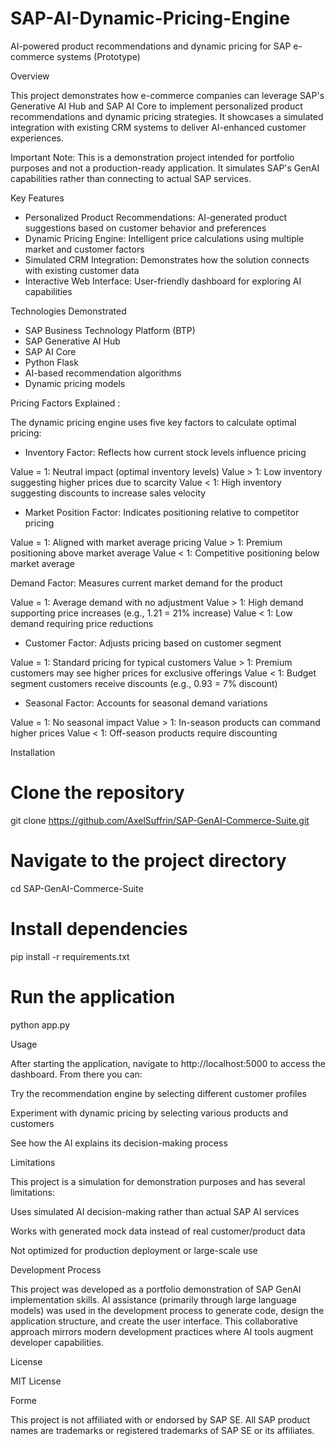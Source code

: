 # SAP-AI-Dynamic-Pricing-Engine
AI-powered product recommendations and dynamic pricing for SAP e-commerce systems (Prototype)

Overview 

This project demonstrates how e-commerce companies can leverage SAP's Generative AI Hub and SAP AI Core to implement personalized product recommendations and dynamic pricing strategies. It showcases a simulated integration with existing CRM systems to deliver AI-enhanced customer experiences. 

Important Note: This is a demonstration project intended for portfolio purposes and not a production-ready application. It simulates SAP's GenAI capabilities rather than connecting to actual SAP services. 

Key Features 

- Personalized Product Recommendations: AI-generated product suggestions based on customer behavior and preferences 
- Dynamic Pricing Engine: Intelligent price calculations using multiple market and customer factors 
- Simulated CRM Integration: Demonstrates how the solution connects with existing customer data 
- Interactive Web Interface: User-friendly dashboard for exploring AI capabilities 

Technologies Demonstrated 

- SAP Business Technology Platform (BTP) 
- SAP Generative AI Hub 
- SAP AI Core 
- Python Flask 
- AI-based recommendation algorithms 
- Dynamic pricing models 

Pricing Factors Explained :

The dynamic pricing engine uses five key factors to calculate optimal pricing: 

- Inventory Factor: Reflects how current stock levels influence pricing 

Value = 1: Neutral impact (optimal inventory levels) 
Value > 1: Low inventory suggesting higher prices due to scarcity 
Value < 1: High inventory suggesting discounts to increase sales velocity 

- Market Position Factor: Indicates positioning relative to competitor pricing 

Value = 1: Aligned with market average pricing 
Value > 1: Premium positioning above market average 
Value < 1: Competitive positioning below market average 

Demand Factor: Measures current market demand for the product 

Value = 1: Average demand with no adjustment 
Value > 1: High demand supporting price increases (e.g., 1.21 = 21% increase) 
Value < 1: Low demand requiring price reductions 

- Customer Factor: Adjusts pricing based on customer segment 

Value = 1: Standard pricing for typical customers 
Value > 1: Premium customers may see higher prices for exclusive offerings 
Value < 1: Budget segment customers receive discounts (e.g., 0.93 = 7% discount) 

- Seasonal Factor: Accounts for seasonal demand variations 

Value = 1: No seasonal impact 
Value > 1: In-season products can command higher prices 
Value < 1: Off-season products require discounting 

Installation 

# Clone the repository 
git clone https://github.com/AxelSuffrin/SAP-GenAI-Commerce-Suite.git 
 
# Navigate to the project directory 
cd SAP-GenAI-Commerce-Suite 
 
# Install dependencies 
pip install -r requirements.txt 
 
# Run the application 
python app.py 
 

Usage 

After starting the application, navigate to http://localhost:5000 to access the dashboard. From there you can: 

Try the recommendation engine by selecting different customer profiles 

Experiment with dynamic pricing by selecting various products and customers 

See how the AI explains its decision-making process 


Limitations 

This project is a simulation for demonstration purposes and has several limitations: 

Uses simulated AI decision-making rather than actual SAP AI services 

Works with generated mock data instead of real customer/product data 

Not optimized for production deployment or large-scale use 

Development Process 

This project was developed as a portfolio demonstration of SAP GenAI implementation skills. AI assistance (primarily through large language models) was used in the development process to generate code, design the application structure, and create the user interface. This collaborative approach mirrors modern development practices where AI tools augment developer capabilities. 

License 

MIT License 

Forme 

This project is not affiliated with or endorsed by SAP SE. All SAP product names are trademarks or registered trademarks of SAP SE or its affiliates. 
